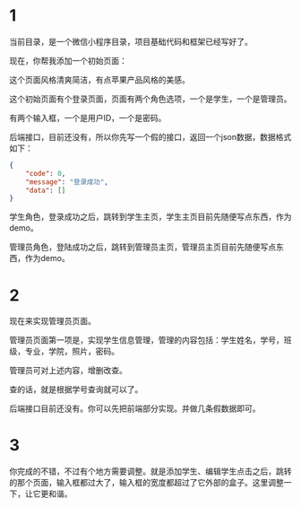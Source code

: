 # 1
当前目录，是一个微信小程序目录，项目基础代码和框架已经写好了。

现在，你帮我添加一个初始页面：

这个页面风格清爽简洁，有点苹果产品风格的美感。

这个初始页面有个登录页面，页面有两个角色选项，一个是学生，一个是管理员。

有两个输入框，一个是用户ID，一个是密码。

后端接口，目前还没有，所以你先写一个假的接口，返回一个json数据，数据格式如下：

```json
{
    "code": 0,
    "message": "登录成功",
    "data": []
}
```

学生角色，登录成功之后，跳转到学生主页，学生主页目前先随便写点东西，作为demo。

管理员角色，登陆成功之后，跳转到管理员主页，管理员主页目前先随便写点东西，作为demo。

# 2

现在来实现管理员页面。

管理员页面第一项是，实现学生信息管理，管理的内容包括：学生姓名，学号，班级，专业，学院，照片，密码。

管理员可对上述内容，增删改查。

查的话，就是根据学号查询就可以了。

后端接口目前还没有。你可以先把前端部分实现。并做几条假数据即可。

# 3

你完成的不错，不过有个地方需要调整。就是添加学生、编辑学生点击之后，跳转的那个页面，输入框都过大了，输入框的宽度都超过了它外部的盒子。这里调整一下，让它更和谐。

